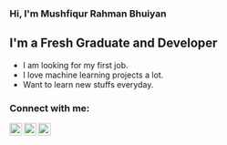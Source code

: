 ### Hi, I'm Mushfiqur Rahman Bhuiyan
## I'm a Fresh Graduate and Developer

- I am looking for my first job.
- I love machine learning projects a lot.
- Want to learn new stuffs everyday.


### Connect with me:

[<img align="left" alt="codeSTACKr | Twitter" width="22px" src="https://cdn.jsdelivr.net/npm/simple-icons@v3/icons/twitter.svg" />][twitter]
[<img align="left" alt="codeSTACKr | LinkedIn" width="22px" src="https://cdn.jsdelivr.net/npm/simple-icons@v3/icons/linkedin.svg" />][linkedin]
[<img align="left" alt="codeSTACKr | Facebook" width="22px" src="https://cdn.jsdelivr.net/npm/simple-icons@v3/icons/facebook.svg" />][facebook]

<br />


[twitter]: https://twitter.com/mushfiqrb
[linkedin]: https://www.linkedin.com/in/mushfiqur-rahman-bhuiyan-54b5971b3
[facebook]: https://www.facebook.com/mushfiqur.rahman.3511